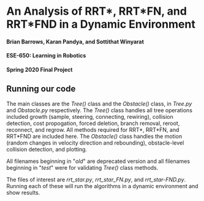 # An Analysis of RRT\*, RRT\*FN, and RRT\*FND in a Dynamic Environment
#### Brian Barrows, Karan Pandya, and Sottithat Winyarat
#### ESE-650: Learning in Robotics
#### Spring 2020 Final Project

## Running our code
The main classes are the *Tree()* class and the *Obstacle()* class, in *Tree.py* and *Obstacle.py* respectively. The *Tree()* class handles all tree operations included growth (sample, steering, connecting, rewiring), collision detection, cost propogation, forced deletion, branch removal, reroot, reconnect, and regrow. All methods required for RRT\*, RRT\*FN, and RRT\*FND are included here. The *Obstacle()* class handles the motion (random changes in velocity direction and rebounding), obstacle-level collision detection, and plotting.

All filenames beginning in "*old*" are deprecated version and all filenames beginning in "*test*" were for validating *Tree()* class methods.

The files of interest are *rrt_star.py*, *rrt_star_FN.py*, and *rrt_star-FND.py*. Running each of these will run the algorithms in a dynamic environment and show results.
